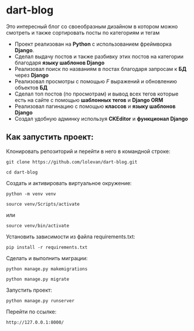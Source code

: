 # dart-blog

Это интересный блог со своеобразным дизайном в котором можно смотреть и также сортировать посты по категориям и тегам

+ Проект реализован на **Python** с использованием фреймворка **Django**.
+ Сделал выдачу постов и также разбивку этих постов на категории благодаря **языку шаблонов Django**
+ Реализовал поиск по названиям в постах благодаря запросам к **БД** через **Django**
+ Реализовал просмотры с помощью *F* выражений и обновлению объектов **БД**
+ Сделал топ постов (по просмотрам) и вывод всех тегов которые есть на сайте с помощью **шаблонных тегов** и **Django ORM**
+ Реализовал пагинацию с помощью **классов** и **языку шаблонов Django**
+ Создал удобную админку используя **CKEditor** и **функционал Django**


## Как запустить проект:

Клонировать репозиторий и перейти в него в командной строке:

```
git clone https://github.com/lolevan/dart-blog.git
```

```
cd dart-blog
```

Cоздать и активировать виртуальное окружение:

```
python -m venv venv
```

```
source venv/Scripts/activate
```

или

```
source venv/bin/activate
```

Установить зависимости из файла requirements.txt:

```
pip install -r requirements.txt
```

Сделать и выполнить миграции:

```
python manage.py makemigrations
```

```
python manage.py migrate
```

Запустить проект:

```
python manage.py runserver
```

Перейти по ссылке:

```
http://127.0.0.1:8000/
```
